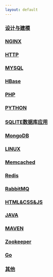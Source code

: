 ```yaml
---
layout: default
---
```



### [设计与建模](./docs/design/index.html)

### [NGINX](./docs/nginx/index.html)

### [HTTP](./docs/http/index.html)

### [MYSQL](./docs/mysql/index.html)

### [HBase](./docs/hbase/index.html)

### [PHP](./docs/php/index.html)

### [PYTHON](./docs/python/index.html)
 
### [SQLITE数据库应用](./docs/sqlite/index.html)

### [MongoDB](./docs/mongodb/index.html)
  
### [LINUX](./docs/linux/index.html)

### [Memcached](./docs/memcached/index.html)
 
### [Redis](./docs/redis/index.html)
  
### [RabbitMQ](./docs/rabbitmq/index.html)

### [HTML&CSS&JS](./docs/html/index.html)
  
### [JAVA](./docs/java/index.html)
  
### [MAVEN](./docs/maven/index.html)
  
### [Zookeeper](./docs/zookeeper/index.html)

### [Go](./docs/go/index.html)

### [其他](./docs/other/index.html)


